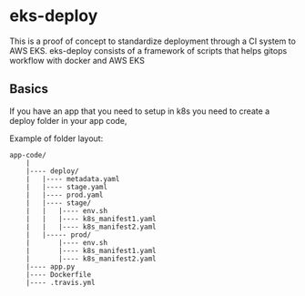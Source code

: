 # eks-deploy
This is a proof of concept to standardize deployment through a CI system to AWS EKS.
eks-deploy consists of a framework of scripts that helps gitops workflow with docker and AWS EKS

## Basics
If you have an app that you need to setup in k8s you need to create a deploy folder in your app code,

Example of folder layout:
```plaintext
app-code/
	|
	|---- deploy/
	|	|---- metadata.yaml  
	|	|---- stage.yaml
	|	|---- prod.yaml
	|	|---- stage/
	|	|	|---- env.sh
	|	|	|---- k8s_manifest1.yaml
	|	|	|---- k8s_manifest2.yaml
	|	|----- prod/
	|		|---- env.sh
	|		|---- k8s_manifest1.yaml
	|		|---- k8s_manifest2.yaml
	|---- app.py
	|---- Dockerfile
	|---- .travis.yml
```
